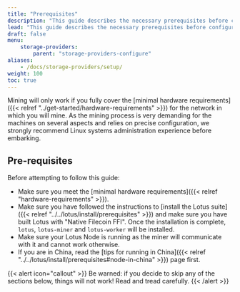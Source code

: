 ```yaml
---
title: "Prerequisites"
description: "This guide describes the necessary prerequisites before configuring a Lotus miner for production."
lead: "This guide describes the necessary prerequisites before configuring a Lotus miner for production.."
draft: false
menu:
    storage-providers:
        parent: "storage-providers-configure"
aliases:
    - /docs/storage-providers/setup/
weight: 100
toc: true
---
```


Mining will only work if you fully cover the [minimal hardware requirements]({{< relref "../get-started/hardware-requirements" >}}) for the network in which you will mine. As the mining process is very demanding for the machines on several aspects and relies on precise configuration, we strongly recommend Linux systems administration experience before embarking.

## Pre-requisites

Before attempting to follow this guide:

- Make sure you meet the [minimal hardware requirements]({{< relref "hardware-requirements" >}}).
- Make sure you have followed the instructions to [install the Lotus suite]({{< relref "../../lotus/install/prerequisites" >}}) and make sure you have built Lotus with "Native Filecoin FFI". Once the installation is complete, `lotus`, `lotus-miner` and `lotus-worker` will be installed.
- Make sure your Lotus Node is running as the miner will communicate with it and cannot work otherwise.
- If you are in China, read the [tips for running in China]({{< relref "../../lotus/install/prerequisites#node-in-china" >}}) page first.

{{< alert icon="callout" >}}
Be warned: if you decide to skip any of the sections below, things will not work! Read and tread carefully.
{{< /alert >}}
